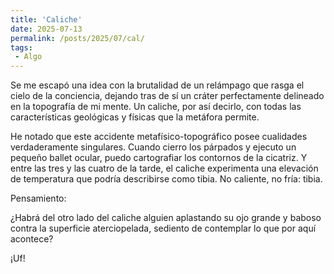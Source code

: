 ```yaml
---
title: 'Caliche'
date: 2025-07-13
permalink: /posts/2025/07/cal/
tags:
 - Algo
---
```


Se me escapó una idea con la brutalidad de un relámpago que rasga el cielo de la conciencia, dejando tras de sí un cráter perfectamente delineado en la topografía de mi mente. Un caliche, por así decirlo, con todas las características geológicas y físicas que la metáfora permite.

He notado que este accidente metafísico-topográfico posee cualidades verdaderamente singulares. Cuando cierro los párpados y ejecuto un pequeño ballet ocular, puedo cartografiar los contornos de la cicatriz. Y entre las tres y las cuatro de la tarde, el caliche experimenta una elevación de temperatura que podría describirse como tibia. No caliente, no fría: tibia.

Pensamiento:

¿Habrá del otro lado del caliche alguien aplastando su ojo grande y baboso contra la superficie aterciopelada, sediento de contemplar lo que por aquí acontece?

¡Uf!
